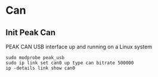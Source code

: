 # Can

## Init Peak Can
PEAK CAN USB interface up and running on a Linux system
```
sudo modprobe peak_usb
sudo ip link set can0 up type can bitrate 500000
ip -details link show can0
```
